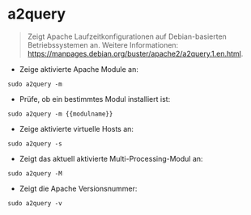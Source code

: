 # a2query

> Zeigt Apache Laufzeitkonfigurationen auf Debian-basierten Betriebssystemen an.
> Weitere Informationen: <https://manpages.debian.org/buster/apache2/a2query.1.en.html>.

- Zeige aktivierte Apache Module an:

`sudo a2query -m`

- Prüfe, ob ein bestimmtes Modul installiert ist:

`sudo a2query -m {{modulname}}`

- Zeige aktivierte virtuelle Hosts an:

`sudo a2query -s`

- Zeigt das aktuell aktivierte Multi-Processing-Modul an:

`sudo a2query -M`

- Zeigt die Apache Versionsnummer:

`sudo a2query -v`
